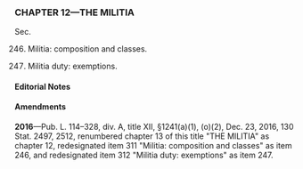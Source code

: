 ### **CHAPTER 12—THE MILITIA** ###

Sec.

246. Militia: composition and classes.

247. Militia duty: exemptions.

#### **Editorial Notes** ####

#### Amendments ####

**2016**—Pub. L. 114–328, div. A, title XII, §1241(a)(1), (o)(2), Dec. 23, 2016, 130 Stat. 2497, 2512, renumbered chapter 13 of this title "THE MILITIA" as chapter 12, redesignated item 311 "Militia: composition and classes" as item 246, and redesignated item 312 "Militia duty: exemptions" as item 247.